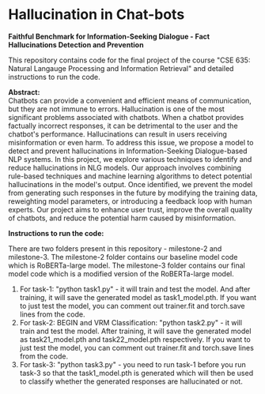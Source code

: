 # Hallucination in Chat-bots

**Faithful Benchmark for Information-Seeking Dialogue - Fact Hallucinations Detection and Prevention**

This repository contains code for the final project of the course "CSE 635: Natural Langauge Processing and Information Retrieval" and detailed instructions to run the code.


**Abstract:** <br>
Chatbots can provide a convenient and efficient means of communication, but they are not immune to errors. Hallucination is one of the most significant problems associated with chatbots. When a chatbot provides factually incorrect responses, it can be detrimental to the user and the chatbot's performance. Hallucinations can result in users receiving misinformation or even harm. To address this issue, we propose a model to detect and prevent hallucinations in Information-Seeking Dialogue-based NLP systems. In this project, we explore various techniques to identify and reduce hallucinations in NLG models. Our approach involves combining rule-based techniques and machine learning algorithms to detect potential hallucinations in the model's output. Once identified, we prevent the model from generating such responses in the future by modifying the training data, reweighting model parameters, or introducing a feedback loop with human experts. Our project aims to enhance user trust, improve the overall quality of chatbots, and reduce the potential harm caused by misinformation.




**Instructions to run the code:**

There are two folders present in this repository - milestone-2 and milestone-3. The milestone-2 folder contains our baseline model code which is RoBERTa-large model. The milestone-3 folder contains our final model code which is a modified version of the RoBERTa-large model.

1) For task-1: "python task1.py" - it will train and test the model. And after training, it will save the generated model as task1_model.pth. If you want to just test the model, you can comment out trainer.fit and torch.save lines from the code.
2) For task-2: BEGIN and VRM Classification: "python task2.py" - it will train and test the model. After training, it will save the generated model as task21_model.pth and task22_model.pth respectively. If you want to just test the model, you can comment out trainer.fit and torch.save lines from the code.
3) For task-3: "python task3.py" - you need to run task-1 before you run task-3 so that the task1_model.pth is generated which will then be used to classify whether the generated responses are hallucinated or not.


